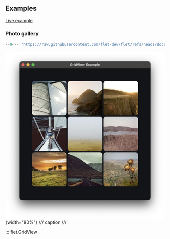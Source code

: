 ## Examples

[Live example](https://flet-controls-gallery.fly.dev/layout/gridview)

### Photo gallery

```python
--8<-- "https://raw.githubusercontent.com/flet-dev/flet/refs/heads/docs/sdk/python/examples/controls/grid-view/photo-gallery.py"
```

![photo-gallery](https://raw.githubusercontent.com/flet-dev/flet/docs/sdk/python/examples/python/controls/grid-view/media/photo-gallery.png){width="80%"}
/// caption
///

::: flet.GridView
